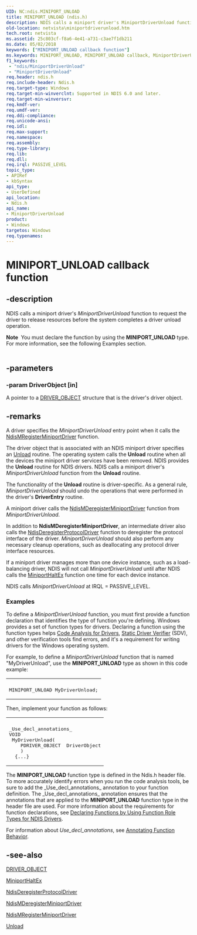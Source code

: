 ```yaml
---
UID: NC:ndis.MINIPORT_UNLOAD
title: MINIPORT_UNLOAD (ndis.h)
description: NDIS calls a miniport driver's MiniportDriverUnload function to request the driver to release resources before the system completes a driver unload operation.
old-location: netvista\miniportdriverunload.htm
tech.root: netvista
ms.assetid: 25c803cf-f8a6-4e41-a731-c3ae7f1db211
ms.date: 05/02/2018
keywords: ["MINIPORT_UNLOAD callback function"]
ms.keywords: MINIPORT_UNLOAD, MINIPORT_UNLOAD callback, MiniportDriverUnload, MiniportDriverUnload callback function [Network Drivers Starting with Windows Vista], miniport_functions_ref_8f9795d0-00aa-4059-8dbf-8f7eed303cae.xml, ndis/MiniportDriverUnload, netvista.miniportdriverunload
f1_keywords:
 - "ndis/MiniportDriverUnload"
 - "MiniportDriverUnload"
req.header: ndis.h
req.include-header: Ndis.h
req.target-type: Windows
req.target-min-winverclnt: Supported in NDIS 6.0 and later.
req.target-min-winversvr: 
req.kmdf-ver: 
req.umdf-ver: 
req.ddi-compliance: 
req.unicode-ansi: 
req.idl: 
req.max-support: 
req.namespace: 
req.assembly: 
req.type-library: 
req.lib: 
req.dll: 
req.irql: PASSIVE_LEVEL
topic_type:
- APIRef
- kbSyntax
api_type:
- UserDefined
api_location:
- Ndis.h
api_name:
- MiniportDriverUnload
product:
- Windows
targetos: Windows
req.typenames: 
---
```


# MINIPORT_UNLOAD callback function


## -description


NDIS calls a miniport driver's 
   <i>MiniportDriverUnload</i> function to request the driver to release resources before the system completes
   a driver unload operation.
<div class="alert"><b>Note</b>  You must declare the function by using the <b>MINIPORT_UNLOAD</b> type. For more
   information, see the following Examples section.</div><div> </div>

## -parameters




### -param DriverObject [in]

A pointer to a 
     <a href="https://docs.microsoft.com/windows-hardware/drivers/ddi/wdm/ns-wdm-_driver_object">DRIVER_OBJECT</a> structure that is the driver's
     driver object.


## -remarks



A driver specifies the 
    <i>MiniportDriverUnload</i> entry point when it calls the 
    <a href="https://docs.microsoft.com/windows-hardware/drivers/ddi/ndis/nf-ndis-ndismregisterminiportdriver">
    NdisMRegisterMiniportDriver</a> function.

The driver object that is associated with an NDIS miniport driver specifies an 
    <a href="https://docs.microsoft.com/windows-hardware/drivers/ddi/wdm/nc-wdm-driver_unload">Unload</a> routine. The operating system calls the 
    <b>Unload</b> routine when all the devices the miniport driver services have been removed. NDIS provides
    the 
    <b>Unload</b> routine for NDIS drivers. NDIS calls a miniport driver's 
    <i>MiniportDriverUnload</i> function from the 
    <b>Unload</b> routine.

The functionality of the 
    <b>Unload</b> routine is driver-specific. As a general rule, 
    <i>MiniportDriverUnload</i> should undo the operations that were performed in the driver's 
    <b>DriverEntry</b> routine.

A miniport driver calls the 
    <a href="https://docs.microsoft.com/windows-hardware/drivers/ddi/ndis/nf-ndis-ndismderegisterminiportdriver">
    NdisMDeregisterMiniportDriver</a> function from 
    <i>MiniportDriverUnload</i>.

In addition to 
    <b>NdisMDeregisterMiniportDriver</b>, an intermediate driver also calls the 
    <a href="https://docs.microsoft.com/windows-hardware/drivers/ddi/ndis/nf-ndis-ndisderegisterprotocoldriver">
    NdisDeregisterProtocolDriver</a> function to deregister the protocol interface of the driver. 
    <i>MiniportDriverUnload</i> should also perform any necessary cleanup operations, such as deallocating any
    protocol driver interface resources.

If a miniport driver manages more than one device instance, such as a load-balancing driver, NDIS will
    not call 
    <i>MiniportDriverUnload</i> until after NDIS calls the 
    <a href="https://docs.microsoft.com/windows-hardware/drivers/ddi/ndis/nc-ndis-miniport_halt">MiniportHaltEx</a> function one time for
    each device instance.

NDIS calls 
    <i>MiniportDriverUnload</i> at IRQL = PASSIVE_LEVEL.

<h3><a id="Examples"></a><a id="examples"></a><a id="EXAMPLES"></a>Examples</h3>
To define a <i>MiniportDriverUnload</i> function, you must first provide a function declaration that identifies the type of function you're defining. Windows provides a set of function types for drivers. Declaring a function using the function types helps <a href="https://docs.microsoft.com/windows-hardware/drivers/devtest/code-analysis-for-drivers">Code Analysis for Drivers</a>, <a href="https://docs.microsoft.com/windows-hardware/drivers/devtest/static-driver-verifier">Static Driver Verifier</a> (SDV), and other verification tools find errors, and it's a requirement for writing drivers for the Windows operating system.

For example, to define a <i>MiniportDriverUnload</i> function that is named "MyDriverUnload", use the <b>MINIPORT_UNLOAD</b> type as shown in this code example:

<div class="code"><span codelanguage=""><table>
<tr>
<th></th>
</tr>
<tr>
<td>
<pre>MINIPORT_UNLOAD MyDriverUnload;</pre>
</td>
</tr>
</table></span></div>
Then, implement your function as follows:

<div class="code"><span codelanguage=""><table>
<tr>
<th></th>
</tr>
<tr>
<td>
<pre>_Use_decl_annotations_
VOID
 MyDriverUnload(
    PDRIVER_OBJECT  DriverObject
    )
  {...}</pre>
</td>
</tr>
</table></span></div>
The <b>MINIPORT_UNLOAD</b> function type is defined in the Ndis.h header file. To more accurately identify errors when you run the code analysis tools, be sure to add the _Use_decl_annotations_ annotation to your function definition.  The _Use_decl_annotations_ annotation ensures that the annotations that are applied to the <b>MINIPORT_UNLOAD</b> function type in the header file are used.  For more information about the requirements for function declarations, see <a href="https://docs.microsoft.com/windows-hardware/drivers/devtest/declaring-functions-by-using-function-role-types-for-ndis-drivers">Declaring Functions by Using Function Role Types for NDIS Drivers</a>.

For information about  _Use_decl_annotations_, see <a href="https://go.microsoft.com/fwlink/p/?linkid=286697">Annotating Function Behavior</a>. 




## -see-also




<a href="https://docs.microsoft.com/windows-hardware/drivers/ddi/wdm/ns-wdm-_driver_object">DRIVER_OBJECT</a>



<a href="https://docs.microsoft.com/windows-hardware/drivers/ddi/ndis/nc-ndis-miniport_halt">MiniportHaltEx</a>



<a href="https://docs.microsoft.com/windows-hardware/drivers/ddi/ndis/nf-ndis-ndisderegisterprotocoldriver">NdisDeregisterProtocolDriver</a>



<a href="https://docs.microsoft.com/windows-hardware/drivers/ddi/ndis/nf-ndis-ndismderegisterminiportdriver">
   NdisMDeregisterMiniportDriver</a>



<a href="https://docs.microsoft.com/windows-hardware/drivers/ddi/ndis/nf-ndis-ndismregisterminiportdriver">NdisMRegisterMiniportDriver</a>



<a href="https://docs.microsoft.com/windows-hardware/drivers/ddi/wdm/nc-wdm-driver_unload">Unload</a>
 

 

